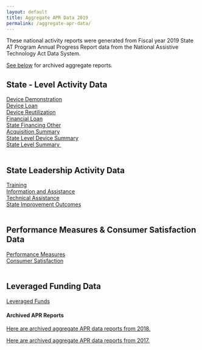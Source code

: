 ```yaml
---
layout: default
title: Aggregate APR Data 2019
permalink: /aggregate-apr-data/
---
```

<div class="container">
  <div class="row">

 <div class="col-12">

<p>These national activity reports were generated from Fiscal year 2019 State AT Program Annual Progress Report data from the National Assistive Technology Act Data System.</p>
<p><a href="#to2017">See below</a> for archived aggregate reports.</p>
<h2>State - Level Activity Data</h2>
<div><a href="/assets/aggr_reports19/Device Demo.html">Device Demonstration</a></div>
<div><a href="/assets/aggr_reports19/Device%20Loan.html">Device Loan</a></div>
<div><a href="/assets/aggr_reports19/Device%20Reutilization.html">Device Reutilization</a></div>
<div><a href="/assets/aggr_reports19/Financial%20Loan.html">Financial Loan</a></div>
<div><a href="/assets/aggr_reports19/State%20Financing%20Other.html">State Financing Other</a></div>
<div><a href="/assets/aggr_reports19/Acquisition%20Summary.html">Acquisition Summary</a></div>
<div><a href="/assets/aggr_reports19/State%20Level%20Device%20Summary.html">State Level Device Summary</a></div>
<div><a href="/assets/aggr_reports19/State%20Level%20Summary.html">State Level Summary&nbsp;</a></div>
<br>
<h2>State Leadership Activity Data</h2>
<div><a href="/assets/aggr_reports19/Training.html">Training</a></div>
<div><a href="/assets/aggr_reports19/Information%20&amp;%20Assistance.html">Information and Assistance</a></div>
<div><a href="/assets/aggr_reports19/Technical%20Assistance.html">Technical Assistance</a></div>
<div><a href="/assets/aggr_reports19/State%20Improvements.html">State Improvement Outcomes</a></div>
<br>
<h2>Performance Measures &amp; Consumer Satisfaction Data</h2>
<div><a href="/assets/aggr_reports19/Performance%20Measures.html">Performance Measures</a></div>
<div><a href="/assets/aggr_reports19/Consumer%20Satisfaction.html">Consumer Satisfaction</a></div>
<div>&nbsp;</div>
<h2>Leveraged Funding Data</h2>
<div><a href="/assets/aggr_reports19/Leveraged%20Funds.html">Leveraged Funds</a></div><div><h4 style="margin-top: 20px">Archived APR Reports</h4><p id="to2018"><a href="/aggregate-apr-data-2018">Here are archived aggregate APR data reports from 2018.</a></p><p id="to2017"><a href="/aggregate-apr-data-2017">Here are archived aggregate APR data reports from 2017.</a></p></div>

</div>
</div>
</div>

